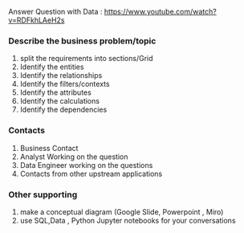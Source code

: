 
Answer Question with Data : https://www.youtube.com/watch?v=RDFkhLAeH2s

### Describe the business problem/topic

1. split the requirements into sections/Grid
2. Identify the entities
3. Identify the relationships
4. Identify the filters/contexts
5. Identify the attributes
6. Identify the calculations
7. Identify the dependencies

### Contacts
1. Business Contact
2. Analyst Working on the question
3. Data Engineer working on the questions
4. Contacts from other upstream applications

### Other supporting
1. make a conceptual diagram (Google Slide, Powerpoint , Miro)
2. use  SQL,Data , Python Jupyter notebooks for your conversations
